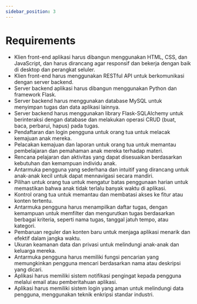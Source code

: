 ```yaml
---
sidebar_position: 3
---
```


# Requirements

- Klien front-end aplikasi harus dibangun menggunakan HTML, CSS, dan JavaScript, dan harus dirancang agar responsif dan bekerja dengan baik di desktop dan perangkat seluler.
- Klien front-end harus menggunakan RESTful API untuk berkomunikasi dengan server backend.
- Server backend aplikasi harus dibangun menggunakan Python dan framework Flask.
- Server backend harus menggunakan database MySQL untuk menyimpan tugas dan data aplikasi lainnya.
- Server backend harus menggunakan library Flask-SQLAlchemy untuk berinteraksi dengan database dan melakukan operasi CRUD (buat, baca, perbarui, hapus) pada tugas.
- Pendaftaran dan login pengguna untuk orang tua untuk melacak kemajuan anak mereka.
- Pelacakan kemajuan dan laporan untuk orang tua untuk memantau pembelajaran dan pemahaman anak mereka terhadap materi.
- Rencana pelajaran dan aktivitas yang dapat disesuaikan berdasarkan kebutuhan dan kemampuan individu anak.
- Antarmuka pengguna yang sederhana dan intuitif yang dirancang untuk anak-anak kecil untuk dapat mennavigasi secara mandiri.
- Pilihan untuk orang tua untuk mengatur batas penggunaan harian untuk memastikan bahwa anak tidak terlalu banyak waktu di aplikasi.
- Kontrol orang tua untuk memantau dan membatasi akses ke fitur atau konten tertentu.
- Antarmuka pengguna harus menampilkan daftar tugas, dengan kemampuan untuk memfilter dan mengurutkan tugas berdasarkan berbagai kriteria, seperti nama tugas, tanggal jatuh tempo, atau kategori.
- Pembaruan reguler dan konten baru untuk menjaga aplikasi menarik dan efektif dalam jangka waktu.
- Ukuran keamanan data dan privasi untuk melindungi anak-anak dan keluarga mereka.
- Antarmuka pengguna harus memiliki fungsi pencarian yang memungkinkan pengguna mencari berdasarkan nama atau deskripsi yang dicari.
- Aplikasi harus memiliki sistem notifikasi pengingat kepada pengguna melalui email atau pemberitahuan aplikasi.
- Aplikasi harus memiliki sistem login yang aman untuk melindungi data pengguna, menggunakan teknik enkripsi standar industri.
